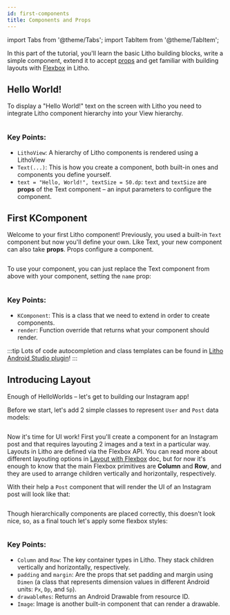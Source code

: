 ```yaml
---
id: first-components
title: Components and Props
---
```


import Tabs from '@theme/Tabs';
import TabItem from '@theme/TabItem';

In this part of the tutorial, you'll learn the basic Litho building blocks, write a simple component,
extend it to accept [props](../kotlin/basics.mdx#props) and get familiar with building layouts with [Flexbox](../kotlin/flexbox-containers.mdx) in Litho.

## Hello World!

To display a "Hello World!" text on the screen with Litho you need to integrate Litho component
hierarchy into your View hierarchy.

```kotlin file=sample/src/main/java/com/facebook/samples/litho/onboarding/MyActivity.kt start=start_example end=end_example
```

### Key Points:

- `LithoView`: A hierarchy of Litho components is rendered using a LithoView
- `Text(...)`: This is how you create a component, both built-in
  ones and components you define yourself.
- `text = "Hello, World!", textSize = 50.dp`: `text` and `textSize` are **props** of the Text component – an input parameters to
  configure the component.

## First KComponent

Welcome to your first Litho component! Previously, you used a built-in `Text` component but now
you'll define your own. Like Text, your new component can also take **props**. Props configure
a component.

```kotlin file=sample/src/main/java/com/facebook/samples/litho/kotlin/documentation/HelloComponent.kt start=start_simple_example end=end_simple_example
```

To use your component, you can just replace the Text component from above with your component,
setting the `name` prop:
```kotlin file=sample/src/main/java/com/facebook/samples/litho/onboarding/FirstComponentActivity.kt start=start_example end=end_example
```

### Key Points:

- `KComponent`: This is a class that we need to extend in order to create components.
- `render`: Function override that returns what your component should render.

:::tip
Lots of code autocompletion and class templates can be found in [Litho Android Studio plugin](../devtools/android-studio-plugin.md)!
:::

## Introducing Layout

Enough of HelloWorlds – let's get to building our Instagram app!

Before we start, let's add 2 simple classes to represent `User` and `Post` data models:

```kotlin file=sample/src/main/java/com/facebook/samples/litho/onboarding/model/models.kt start=start_example end=end_example
```

Now it's time for UI work!
First you'll create a component for an Instagram post and that requires layouting 2 images
and a text in a particular way. Layouts in Litho are defined via the Flexbox API. You can read more
about different layouting options in [Layout with Flexbox](/mainconcepts/flexbox-yoga.mdx)
doc, but for now it's enough to know that the main Flexbox primitives are **Column** and **Row**,
and they are used to arrange children vertically and horizontally, respectively.

With their help a `Post` component that will render the UI of an Instagram post will look like that:

```kotlin file=sample/src/main/java/com/facebook/samples/litho/onboarding/PostComponent.kt start=start_example end=end_example
```

Though hierarchically components are placed correctly, this doesn't look nice, so, as a final touch
let's apply some flexbox styles:

```kotlin file=sample/src/main/java/com/facebook/samples/litho/onboarding/PostStyledKComponent.kt start=start_example end=end_example
```

### Key Points:

- `Column` and `Row`: The key container types in Litho. They stack children vertically and
  horizontally, respectively.
- `padding` and `margin`: Are the props that set padding and margin using `Dimen` (a class that represents dimension values in different Android units: `Px`, `Dp`, and `Sp`).
- `drawableRes`: Returns an Android Drawable from resource ID.
- `Image`: Image is another built-in component that can render a drawable.
